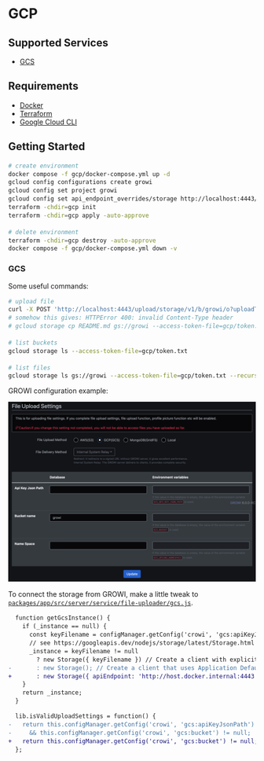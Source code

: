 # GCP

## Supported Services

- [GCS](#GCS)


## Requirements

- [Docker](https://docs.docker.com/get-docker/)
- [Terraform](https://developer.hashicorp.com/terraform/downloads)
- [Google Cloud CLI](https://cloud.google.com/sdk/docs/install-sdk)


## Getting Started

```sh
# create environment
docker compose -f gcp/docker-compose.yml up -d
gcloud config configurations create growi
gcloud config set project growi
gcloud config set api_endpoint_overrides/storage http://localhost:4443/storage/v1/
terraform -chdir=gcp init
terraform -chdir=gcp apply -auto-approve

# delete environment
terraform -chdir=gcp destroy -auto-approve
docker compose -f gcp/docker-compose.yml down -v
```

### GCS

Some useful commands:

```sh
# upload file
curl -X POST 'http://localhost:4443/upload/storage/v1/b/growi/o?uploadType=media&name=README.md' --data-binary @README.md
# somehow this gives: HTTPError 400: invalid Content-Type header
# gcloud storage cp README.md gs://growi --access-token-file=gcp/token.txt

# list buckets
gcloud storage ls --access-token-file=gcp/token.txt

# list files
gcloud storage ls gs://growi --access-token-file=gcp/token.txt --recursive --long
```

GROWI configuration example:

![File Upload Setting](../images/gcp.png)

To connect the storage from GROWI, make a little tweak to [`packages/app/src/server/service/file-uploader/gcs.js`](https://github.com/weseek/growi/blob/master/packages/app/src/server/service/file-uploader/gcs.js).

```diff
  function getGcsInstance() {
    if (_instance == null) {
      const keyFilename = configManager.getConfig('crowi', 'gcs:apiKeyJsonPath');
      // see https://googleapis.dev/nodejs/storage/latest/Storage.html
      _instance = keyFilename != null
        ? new Storage({ keyFilename }) // Create a client with explicit credentials
-       : new Storage(); // Create a client that uses Application Default Credentials
+       : new Storage({ apiEndpoint: 'http://host.docker.internal:4443', projectId: 'growi' }); // Create a client that uses Application Default Credentials
    }
    return _instance;
  }
```

```diff
  lib.isValidUploadSettings = function() {
-   return this.configManager.getConfig('crowi', 'gcs:apiKeyJsonPath') != null
-     && this.configManager.getConfig('crowi', 'gcs:bucket') != null;
+   return this.configManager.getConfig('crowi', 'gcs:bucket') != null;
  };
```